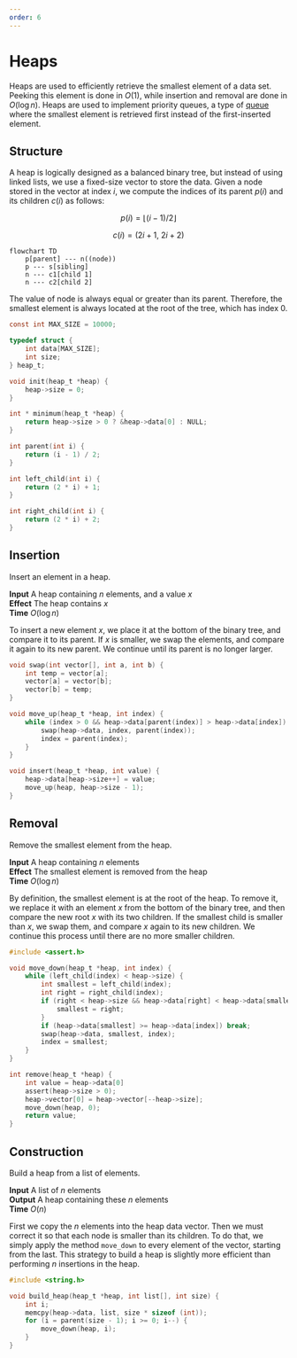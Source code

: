 ```yaml
---
order: 6
---
```


# Heaps

Heaps are used to efficiently retrieve the smallest element of a data set.
Peeking this element is done in $O(1)$, while insertion and removal are done in
$O(\log{n})$. Heaps are used to implement priority queues, a type of
[queue](./queue.md) where the smallest element is retrieved first instead of the
first-inserted element.


## Structure

A heap is logically designed as a balanced binary tree, but instead of using
linked lists, we use a fixed-size vector to store the data. Given a node stored
in the vector at index $i$, we compute the indices of its parent $p(i)$ and its
children $c(i)$ as follows:

$$p(i) = \lfloor (i - 1) / 2 \rfloor$$

$$c(i) = \left(2i + 1, ~ 2i + 2\right)$$

```mermaid
flowchart TD
    p[parent] --- n((node))
    p --- s[sibling]
    n --- c1[child 1]
    n --- c2[child 2]
```

The value of node is always equal or greater than its parent. Therefore, the
smallest element is always located at the root of the tree, which has index 0.

```c
const int MAX_SIZE = 10000;

typedef struct {
    int data[MAX_SIZE];
    int size;
} heap_t;

void init(heap_t *heap) {
    heap->size = 0;
}

int * minimum(heap_t *heap) {
    return heap->size > 0 ? &heap->data[0] : NULL;
}

int parent(int i) {
    return (i - 1) / 2;
}

int left_child(int i) {
    return (2 * i) + 1;
}

int right_child(int i) {
    return (2 * i) + 2;
}
```

## Insertion

Insert an element in a heap.

**Input** A heap containing $n$ elements, and a value $x$ \
**Effect** The heap contains $x$ \
**Time** $O(\log{n})$

To insert a new element $x$, we place it at the bottom of the binary tree, and
compare it to its parent. If $x$ is smaller, we swap the elements, and compare
it again to its new parent. We continue until its parent is no longer larger.

```c
void swap(int vector[], int a, int b) {
    int temp = vector[a];
    vector[a] = vector[b];
    vector[b] = temp;
}

void move_up(heap_t *heap, int index) {
    while (index > 0 && heap->data[parent(index)] > heap->data[index]) {
        swap(heap->data, index, parent(index));
        index = parent(index);
    }
}

void insert(heap_t *heap, int value) {
    heap->data[heap->size++] = value;
    move_up(heap, heap->size - 1);
}
```


## Removal

Remove the smallest element from the heap.

**Input** A heap containing $n$ elements \
**Effect** The smallest element is removed from the heap \
**Time** $O(\log{n})$

By definition, the smallest element is at the root of the heap. To remove it, we
replace it with an element $x$ from the bottom of the binary tree, and then
compare the new root $x$ with its two children. If the smallest child is smaller
than $x$, we swap them, and compare $x$ again to its new children. We continue
this process until there are no more smaller children.

```c
#include <assert.h>

void move_down(heap_t *heap, int index) {
    while (left_child(index) < heap->size) {
        int smallest = left_child(index);
        int right = right_child(index);
        if (right < heap->size && heap->data[right] < heap->data[smallest]) {
            smallest = right;
        }
        if (heap->data[smallest] >= heap->data[index]) break;
        swap(heap->data, smallest, index);
        index = smallest;
    }
}

int remove(heap_t *heap) {
    int value = heap->data[0]
    assert(heap->size > 0);
    heap->vector[0] = heap->vector[--heap->size];
    move_down(heap, 0);
    return value;
}
```


## Construction

Build a heap from a list of elements.

**Input** A list of $n$ elements \
**Output** A heap containing these $n$ elements \
**Time** $O(n)$

First we copy the $n$ elements into the heap data vector. Then we must correct
it so that each node is smaller than its children. To do that, we simply apply
the method `move_down` to every element of the vector, starting from the last.
This strategy to build a heap is slightly more efficient than performing $n$
insertions in the heap.

```c
#include <string.h>

void build_heap(heap_t *heap, int list[], int size) {
    int i;
    memcpy(heap->data, list, size * sizeof (int));
    for (i = parent(size - 1); i >= 0; i--) {
        move_down(heap, i);
    }
}
```
